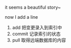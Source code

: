 it seems a beautiful story~

now I add a line

1. add 把变更录入到索引中
2. commit 记录索引的状态
3. pull 取得远端数据库的内容
